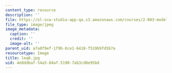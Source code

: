 ```yaml
---
content_type: resource
description: ''
file: https://ol-ocw-studio-app-qa.s3.amazonaws.com/courses/2-003-modeling-dynamics-and-control-i-spring-2005/4e8ddbaf54a584af51907ab3cd8e95bd_leq6.jpg
file_type: image/jpeg
image_metadata:
  caption: ''
  credit: ''
  image-alt: ''
parent_uid: a7a8f9ef-1f9b-6ce1-6418-f519b9fd5b7a
resourcetype: Image
title: leq6.jpg
uid: 4e8ddbaf-54a5-84af-5190-7ab3cd8e95bd
---
```

